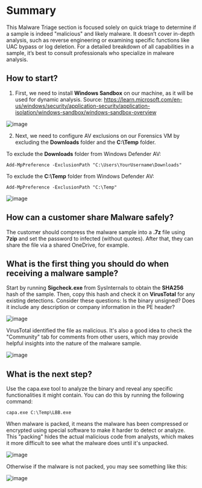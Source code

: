 # Summary


This Malware Triage section is focused solely on quick triage to determine if a sample is indeed "malicious" and likely malware. It doesn’t cover in-depth analysis, such as reverse engineering or examining specific functions like UAC bypass or log deletion. For a detailed breakdown of all capabilities in a sample, it’s best to consult professionals who specialize in malware analysis.

## How to start?

1. First, we need to install **Windows Sandbox** on our machine, as it will be used for dynamic analysis. Source: https://learn.microsoft.com/en-us/windows/security/application-security/application-isolation/windows-sandbox/windows-sandbox-overview

![image](https://github.com/user-attachments/assets/484bd6a0-c7ed-49cb-8112-a97b4f466c94)

2. Next, we need to configure AV exclusions on our Forensics VM by excluding the **Downloads** folder and the **C:\Temp** folder.

To exclude the **Downloads** folder from Windows Defender AV:

```
Add-MpPreference -ExclusionPath "C:\Users\YourUsername\Downloads"
```

To exclude the **C:\Temp** folder from Windows Defender AV:

```
Add-MpPreference -ExclusionPath "C:\Temp"
```

![image](https://github.com/user-attachments/assets/1f34aa3b-b854-4b07-ac2a-ba5029621881)

## How can a customer share Malware safely?

The customer should compress the malware sample into a **.7z** file using **7zip** and set the password to infected (without quotes). After that, they can share the file via a shared OneDrive, for example.

## What is the first thing you should do when receiving a malware sample?

Start by running **Sigcheck.exe** from SysInternals to obtain the **SHA256** hash of the sample. Then, copy this hash and check it on **VirusTotal** for any existing detections. Consider these questions: Is the binary unsigned? Does it include any description or company information in the PE header?

![image](https://github.com/user-attachments/assets/51b34372-98be-4217-9a93-d69912a57a0c)

VirusTotal identified the file as malicious. It's also a good idea to check the "Community" tab for comments from other users, which may provide helpful insights into the nature of the malware sample.

![image](https://github.com/user-attachments/assets/1134b4db-806f-450c-8264-42da368b05e8)

## What is the next step?

Use the capa.exe tool to analyze the binary and reveal any specific functionalities it might contain. You can do this by running the following command:

```
capa.exe C:\Temp\LBB.exe
```

When malware is packed, it means the malware has been compressed or encrypted using special software to make it harder to detect or analyze. This "packing" hides the actual malicious code from analysts, which makes it more difficult to see what the malware does until it's unpacked.

![image](https://github.com/user-attachments/assets/2bb8403d-41e9-4ed9-bb09-e1aaf20b6878)

Otherwise if the malware is not packed, you may see something like this:

![image](https://github.com/user-attachments/assets/8ab46d38-7424-43d0-9051-9c96675869f1)












